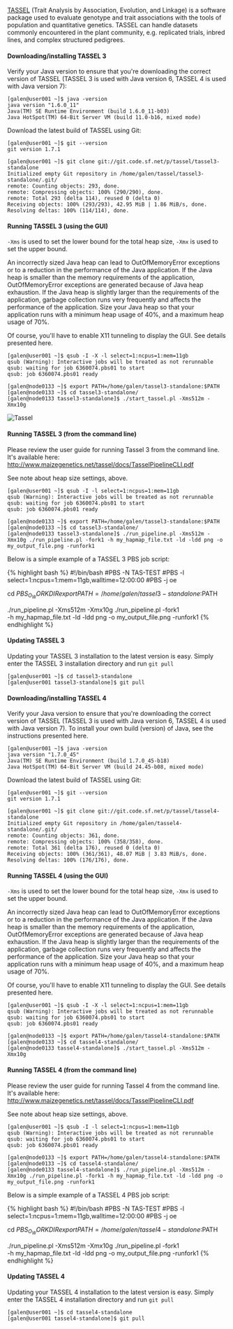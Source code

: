 
[TASSEL](http://www.maizegenetics.net/index.php?option=com_content&task=view&id=89&Itemid=119) 
(Trait Analysis by Association, Evolution, and Linkage) is a software package used to evaluate genotype 
and trait associations with the tools of population and quantitative genetics. TASSEL can handle datasets 
commonly encountered in the plant community, e.g. replicated trials, inbred lines, and complex structured 
pedigrees.

#### Downloading/installing TASSEL 3

Verify your Java version to ensure that you're downloading the correct version of TASSEL (TASSEL 3 is 
used with Java version 6, TASSEL 4 is used with Java version 7):

    [galen@user001 ~]$ java -version
    java version "1.6.0_11"
    Java(TM) SE Runtime Environment (build 1.6.0_11-b03)
    Java HotSpot(TM) 64-Bit Server VM (build 11.0-b16, mixed mode)


Download the latest build of TASSEL using Git:

    [galen@user001 ~]$ git --version
    git version 1.7.1

    [galen@user001 ~]$ git clone git://git.code.sf.net/p/tassel/tassel3-standalone
    Initialized empty Git repository in /home/galen/tassel/tassel3-standalone/.git/
    remote: Counting objects: 293, done.
    remote: Compressing objects: 100% (290/290), done.
    remote: Total 293 (delta 114), reused 0 (delta 0)
    Receiving objects: 100% (293/293), 42.95 MiB | 1.86 MiB/s, done.
    Resolving deltas: 100% (114/114), done.

#### Running TASSEL 3 (using the GUI)

`-Xms` is used to set the lower bound for the total heap size, `-Xmx` is used to set the upper bound.

An incorrectly sized Java heap can lead to OutOfMemoryError exceptions or to a reduction in the 
performance of the Java application. If the Java heap is smaller than the memory requirements of 
the application, OutOfMemoryError exceptions are generated because of Java heap exhaustion. If the 
Java heap is slightly larger than the requirements of the application, garbage collection runs very 
frequently and affects the performance of the application. Size your Java heap so that your application 
runs with a minimum heap usage of 40%, and a maximum heap usage of 70%.

Of course, you'll have to enable X11 tunneling to display the GUI.  See details presented here.

    [galen@user001 ~]$ qsub -I -X -l select=1:ncpus=1:mem=11gb
    qsub (Warning): Interactive jobs will be treated as not rerunnable
    qsub: waiting for job 6360074.pbs01 to start
    qsub: job 6360074.pbs01 ready

    [galen@node0133 ~]$ export PATH=/home/galen/tassel3-standalone:$PATH
    [galen@node0133 ~]$ cd tassel3-standalone/
    [galen@node0133 tassel3-standalone]$ ./start_tassel.pl -Xms512m -Xmx10g

![Tassel]({{site.data.main.palmetto_url}}/images/tassel.1.png)

#### Running TASSEL 3 (from the command line)

Please review the user guide for running Tassel 3 from the command line.  It's available here:  <http://www.maizegenetics.net/tassel/docs/TasselPipelineCLI.pdf>

See note about heap size settings, above.

    [galen@user001 ~]$ qsub -I -l select=1:ncpus=1:mem=11gb
    qsub (Warning): Interactive jobs will be treated as not rerunnable
    qsub: waiting for job 6360074.pbs01 to start
    qsub: job 6360074.pbs01 ready

    [galen@node0133 ~]$ export PATH=/home/galen/tassel3-standalone:$PATH
    [galen@node0133 ~]$ cd tassel3-standalone/
    [galen@node0133 tassel3-standalone]$ ./run_pipeline.pl -Xms512m -Xmx10g ./run_pipeline.pl -fork1 -h my_hapmap_file.txt -ld -ldd png -o my_output_file.png -runfork1


Below is a simple example of a TASSEL 3 PBS job script:

{% highlight bash %}
#!/bin/bash
#PBS -N TAS-TEST
#PBS -l select=1:ncpus=1:mem=11gb,walltime=12:00:00
#PBS -j oe 

cd $PBS_O_WORKDIR
export PATH=/home/galen/tassel3-standalone:$PATH

./run_pipeline.pl -Xms512m -Xmx10g ./run_pipeline.pl -fork1 \
-h my_hapmap_file.txt -ld -ldd png -o my_output_file.png -runfork1
{% endhighlight %}

#### Updating TASSEL 3

Updating your TASSEL 3 installation to the latest version is easy.  Simply enter the TASSEL 3 
installation directory and run `git pull`

    [galen@user001 ~]$ cd tassel3-standalone
    [galen@user001 tassel3-standalone]$ git pull


#### Downloading/installing TASSEL 4

Verify your Java version to ensure that you're downloading the correct version of TASSEL 
(TASSEL 3 is used with Java version 6, TASSEL 4 is used with Java version 7). To install your own 
build (version) of Java, see the instructions presented here.

    [galen@user001 ~]$ java -version
    java version "1.7.0_45"
    Java(TM) SE Runtime Environment (build 1.7.0_45-b18)
    Java HotSpot(TM) 64-Bit Server VM (build 24.45-b08, mixed mode)

Download the latest build of TASSEL using Git:

    [galen@user001 ~]$ git --version
    git version 1.7.1

    [galen@user001 ~]$ git clone git://git.code.sf.net/p/tassel/tassel4-standalone
    Initialized empty Git repository in /home/galen/tassel4-standalone/.git/
    remote: Counting objects: 361, done.
    remote: Compressing objects: 100% (358/358), done.
    remote: Total 361 (delta 176), reused 0 (delta 0)
    Receiving objects: 100% (361/361), 48.07 MiB | 3.83 MiB/s, done.
    Resolving deltas: 100% (176/176), done.


#### Running TASSEL 4 (using the GUI)

`-Xms` is used to set the lower bound for the total heap size, `-Xmx` is used to set the upper bound.

An incorrectly sized Java heap can lead to OutOfMemoryError exceptions or to a reduction in the 
performance of the Java application. If the Java heap is smaller than the memory requirements of the 
application, OutOfMemoryError exceptions are generated because of Java heap exhaustion. If the Java 
heap is slightly larger than the requirements of the application, garbage collection runs very frequently 
and affects the performance of the application. Size your Java heap so that your application runs with a 
minimum heap usage of 40%, and a maximum heap usage of 70%.

Of course, you'll have to enable X11 tunneling to display the GUI.  See details presented here.

    [galen@user001 ~]$ qsub -I -X -l select=1:ncpus=1:mem=11gb
    qsub (Warning): Interactive jobs will be treated as not rerunnable
    qsub: waiting for job 6360074.pbs01 to start
    qsub: job 6360074.pbs01 ready

    [galen@node0133 ~]$ export PATH=/home/galen/tassel4-standalone:$PATH
    [galen@node0133 ~]$ cd tassel4-standalone/
    [galen@node0133 tassel4-standalone]$ ./start_tassel.pl -Xms512m -Xmx10g

#### Running TASSEL 4 (from the command line)

Please review the user guide for running Tassel 4 from the command line.  
It's available here:  <http://www.maizegenetics.net/tassel/docs/TasselPipelineCLI.pdf>

See note about heap size settings, above.

    [galen@user001 ~]$ qsub -I -l select=1:ncpus=1:mem=11gb
    qsub (Warning): Interactive jobs will be treated as not rerunnable
    qsub: waiting for job 6360074.pbs01 to start
    qsub: job 6360074.pbs01 ready

    [galen@node0133 ~]$ export PATH=/home/galen/tassel4-standalone:$PATH
    [galen@node0133 ~]$ cd tassel4-standalone/
    [galen@node0133 tassel4-standalone]$ ./run_pipeline.pl -Xms512m -Xmx10g ./run_pipeline.pl -fork1 -h my_hapmap_file.txt -ld -ldd png -o my_output_file.png -runfork1

Below is a simple example of a TASSEL 4 PBS job script:

{% highlight bash %}
#!/bin/bash
#PBS -N TAS-TEST
#PBS -l select=1:ncpus=1:mem=11gb,walltime=12:00:00
#PBS -j oe 

cd $PBS_O_WORKDIR
export PATH=/home/galen/tassel4-standalone:$PATH

./run_pipeline.pl -Xms512m -Xmx10g ./run_pipeline.pl -fork1 \
-h my_hapmap_file.txt -ld -ldd png -o my_output_file.png -runfork1
{% endhighlight %}

#### Updating TASSEL 4

Updating your TASSEL 4 installation to the latest version is easy.  Simply enter the TASSEL 4 
installation directory and run `git pull`

    [galen@user001 ~]$ cd tassel4-standalone
    [galen@user001 tassel4-standalone]$ git pull


